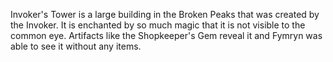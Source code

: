 
Invoker's Tower is a large building in the Broken Peaks that was created by the  Invoker. It is enchanted by so much magic that it is not visible to the common eye. Artifacts like the Shopkeeper's Gem reveal it and Fymryn was able to see it without any items.
